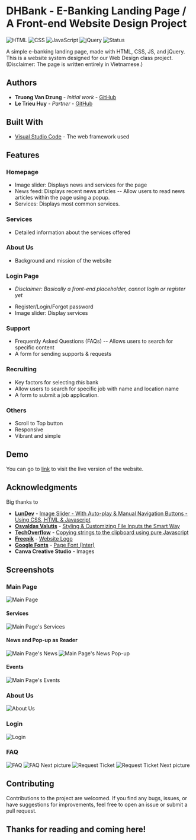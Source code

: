 ﻿
# DHBank - E-Banking Landing Page / A Front-end Website Design Project

![HTML](https://img.shields.io/badge/HTML-orange.svg) ![CSS](https://img.shields.io/badge/CSS-blue.svg) ![JavaScript](https://img.shields.io/badge/JavaScript-yellow.svg) ![jQuery](https://img.shields.io/badge/jQuery-0769AD?style=flat&logo=jquery&logoColor=white) ![Status](https://img.shields.io/badge/Status-Ongoing-cyan.svg)

A simple e-banking landing page, made with HTML, CSS, JS, and jQuery.
This is a website system designed for our Web Design class project.
(Disclaimer: The page is written entirely in Vietnamese.)

## Authors

* **Truong Van Dzung** - *Initial work* - [GitHub](https://github.com/dzungtvd)
* **Le Trieu Huy** - *Partner* - [GitHub](https://github.com/letrieuhuysabo/)

## Built With

* [Visual Studio Code](https://code.visualstudio.com/) - The web framework used

## Features

### Homepage

-   Image slider: Displays news and services for the page
-   News feed: Displays recent news articles
-- Allow users to read news articles within the page using a popup.
-   Services: Displays most common services.

### Services

- Detailed information about the services offered

### About Us
    
- Background and mission of the website

### Login Page

* *Disclaimer: Basically a front-end placeholder, cannot login or register yet*
- Register/Login/Forgot password
- Image slider: Display services

### Support 

-   Frequently Asked Questions (FAQs)
-- Allows users to search for specific content
-   A form for sending supports & requests

### Recruiting

- Key factors for selecting *this* bank
- Allow users to search for specific job with name and location name
- A form to submit a job application.

### Others
 
- Scroll to Top button
- Responsive
- Vibrant and simple

## Demo

You can go to [link](https://dzungtvd.github.io/IT2302-TKWEB-C2/) to visit the live version of the website. 

## Acknowledgments

Big thanks to 
* **[LunDev](https://www.lundevweb.com/)** - [Image Slider - With Auto-play & Manual Navigation Buttons - Using CSS, HTML & Javascript](https://www.youtube.com/watch?v=VcRuVYYH3SE)
* **[Osvaldas Valutis](https://x.com/osvaldas)** - [Styling & Customizing File Inputs the Smart Way](https://tympanus.net/codrops/2015/09/15/styling-customizing-file-inputs-smart-way/)
* **[TechOverflow](https://techoverflow.net/)** - [Copying strings to the clipboard using pure Javascript](https://techoverflow.net/2018/03/30/copying-strings-to-the-clipboard-using-pure-javascript/)
* **[Freepik](https://www.freepik.com)** - [Website Logo](https://www.freepik.com/free-vector/blue-logo-branding-design-set_13312207.htm#fromView=search&page=1&position=28&uuid=83789265-f0d5-4612-8b1b-264313a25232)
* **[Google Fonts](https://fonts.google.com/)** - [Page Font (Inter)](https://fonts.google.com/specimen/Inter)
* **Canva Creative Studio** -  Images

## Screenshots
### Main Page
![Main Page](screenshots/mainpage.png)
#### Services
![Main Page's Services](screenshots/mainpage-services.png)
#### News and Pop-up as Reader
![Main Page's News](screenshots/mainpage-news.png)
![Main Page's News Pop-up](screenshots/mainpage-news-popup.png)
#### Events
![Main Page's Events](screenshots/mainpage-events.png)
### About Us
![About Us](screenshots/about-us.png)
### Login 
![Login](screenshots/login.png)
### FAQ
![FAQ](screenshots/faq.png)
![FAQ Next picture](screenshots/faq-2.png)
![Request Ticket](screenshots/request-ticket.png)
![Request Ticket Next picture](screenshots/request-ticket-2.png)

## Contributing

Contributions to the project are welcomed.
If you find any bugs, issues, or have suggestions for improvements, feel free to open an issue or submit a pull request.

## Thanks for reading and coming here! 
